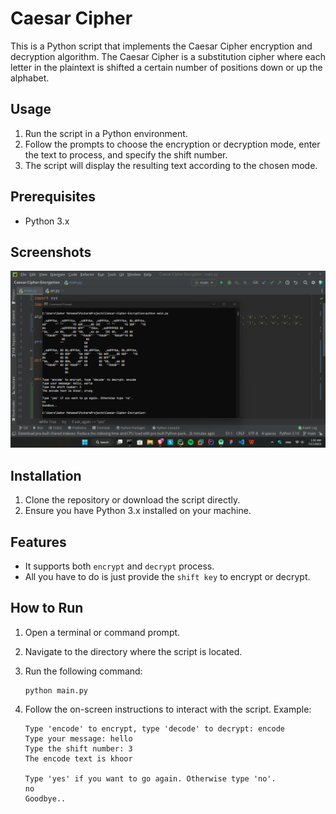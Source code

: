 # Caesar Cipher
This is a Python script that implements the Caesar Cipher encryption and decryption algorithm. The Caesar Cipher is a substitution cipher where each letter in the plaintext is shifted a certain number of positions down or up the alphabet.

## Usage
1. Run the script in a Python environment.
2. Follow the prompts to choose the encryption or decryption mode, enter the text to process, and specify the shift number.
3. The script will display the resulting text according to the chosen mode.

## Prerequisites
- Python 3.x

## Screenshots
![](screenshots/Screenshot_2023-07-17_013305.png)

## Installation
1. Clone the repository or download the script directly.
2. Ensure you have Python 3.x installed on your machine.

## Features
- It supports both `encrypt` and `decrypt` process.
- All you have to do is just provide the `shift key` to encrypt or decrypt.
## How to Run
1. Open a terminal or command prompt.
2. Navigate to the directory where the script is located.
3. Run the following command:
    ```commandline
    python main.py
    ```

4. Follow the on-screen instructions to interact with the script. Example:
    ```text
    Type 'encode' to encrypt, type 'decode' to decrypt: encode
    Type your message: hello
    Type the shift number: 3
    The encode text is khoor
    
    Type 'yes' if you want to go again. Otherwise type 'no'.
    no
    Goodbye..
    ```
